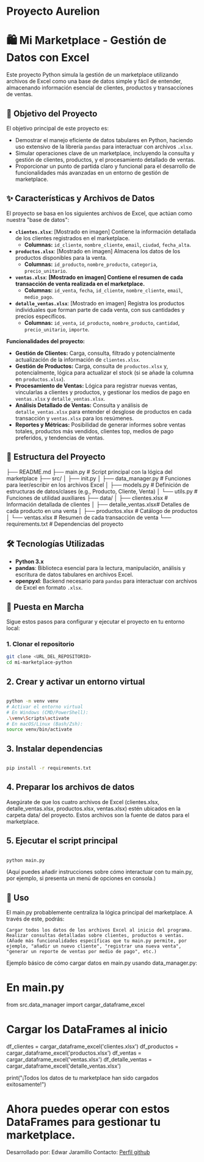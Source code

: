 # Proyecto Aurelion

# 🛍️ Mi Marketplace - Gestión de Datos con Excel

Este proyecto Python simula la gestión de un marketplace utilizando archivos de Excel como una base de datos simple y fácil de entender, almacenando información esencial de clientes, productos y transacciones de ventas.

## 🎯 Objetivo del Proyecto

El objetivo principal de este proyecto es:
*   Demostrar el manejo eficiente de datos tabulares en Python, haciendo uso extensivo de la librería `pandas` para interactuar con archivos `.xlsx`.
*   Simular operaciones clave de un marketplace, incluyendo la consulta y gestión de clientes, productos, y el procesamiento detallado de ventas.
*   Proporcionar un punto de partida claro y funcional para el desarrollo de funcionalidades más avanzadas en un entorno de gestión de marketplace.

## ✨ Características y Archivos de Datos

El proyecto se basa en los siguientes archivos de Excel, que actúan como nuestra "base de datos":

*   **`clientes.xlsx`**: [Mostrado en imagen] Contiene la información detallada de los clientes registrados en el marketplace.
    *   **Columnas:** `id_cliente`, `nombre_cliente`, `email`, `ciudad`, `fecha_alta`.
*   **`productos.xlsx`**: [Mostrado en imagen] Almacena los datos de los productos disponibles para la venta.
    *   **Columnas:** `id_producto`, `nombre_producto`, `categoria`, `precio_unitario`.
*   **`ventas.xlsx`**: **[Mostrado en imagen] Contiene el resumen de cada transacción de venta realizada en el marketplace.**
    *   **Columnas:** `id_venta`, `fecha`, `id_cliente`, `nombre_cliente`, `email`, `medio_pago`.
*   **`detalle_ventas.xlsx`**: [Mostrado en imagen] Registra los productos individuales que forman parte de cada venta, con sus cantidades y precios específicos.
    *   **Columnas:** `id_venta`, `id_producto`, `nombre_producto`, `cantidad`, `precio_unitario`, `importe`.

**Funcionalidades del proyecto:**

*   **Gestión de Clientes:** Carga, consulta, filtrado y potencialmente actualización de la información de `clientes.xlsx`.
*   **Gestión de Productos:** Carga, consulta de `productos.xlsx` y, potencialmente, lógica para actualizar el stock (si se añade la columna en `productos.xlsx`).
*   **Procesamiento de Ventas:** Lógica para registrar nuevas ventas, vincularlas a clientes y productos, y gestionar los medios de pago en `ventas.xlsx` y `detalle_ventas.xlsx`.
*   **Análisis Detallado de Ventas:** Consulta y análisis de `detalle_ventas.xlsx` para entender el desglose de productos en cada transacción y `ventas.xlsx` para los resúmenes.
*   **Reportes y Métricas:** Posibilidad de generar informes sobre ventas totales, productos más vendidos, clientes top, medios de pago preferidos, y tendencias de ventas.

## 📁 Estructura del Proyecto

├── README.md
├── main.py # Script principal con la lógica del marketplace
├── src/
│ ├── init.py
│ ├── data_manager.py # Funciones para leer/escribir en los archivos Excel
│ ├── models.py # Definición de estructuras de datos/clases (e.g., Producto, Cliente, Venta)
│ └── utils.py # Funciones de utilidad auxiliares
├── data/
│ ├── clientes.xlsx # Información detallada de clientes
│ ├── detalle_ventas.xlsx# Detalles de cada producto en una venta
│ ├── productos.xlsx # Catálogo de productos
│ └── ventas.xlsx # Resumen de cada transacción de venta
└── requirements.txt # Dependencias del proyecto

## 🛠️ Tecnologías Utilizadas

*   **Python 3.x**
*   **pandas**: Biblioteca esencial para la lectura, manipulación, análisis y escritura de datos tabulares en archivos Excel.
*   **openpyxl**: Backend necesario para `pandas` para interactuar con archivos de Excel en formato `.xlsx`.

## 🚀 Puesta en Marcha

Sigue estos pasos para configurar y ejecutar el proyecto en tu entorno local:

### 1. Clonar el repositorio

```bash
git clone <URL_DEL_REPOSITORIO>
cd mi-marketplace-python

```
## 2. Crear y activar un entorno virtual
```bash

python -m venv venv
# Activar el entorno virtual
# En Windows (CMD/PowerShell):
.\venv\Scripts\activate
# En macOS/Linux (Bash/Zsh):
source venv/bin/activate
```
## 3. Instalar dependencias
```bash

pip install -r requirements.txt
```
## 4. Preparar los archivos de datos

Asegúrate de que los cuatro archivos de Excel (clientes.xlsx, detalle_ventas.xlsx, productos.xlsx, ventas.xlsx) estén ubicados en la carpeta data/ del proyecto. Estos archivos son la fuente de datos para el marketplace.

## 5. Ejecutar el script principal
```bash

python main.py
```
(Aquí puedes añadir instrucciones sobre cómo interactuar con tu main.py, por ejemplo, si presenta un menú de opciones en consola.)

## 📝 Uso
El main.py probablemente centraliza la lógica principal del marketplace. A través de este, podrás:

    Cargar todos los datos de los archivos Excel al inicio del programa.
    Realizar consultas detalladas sobre clientes, productos o ventas.
    (Añade más funcionalidades específicas que tu main.py permite, por ejemplo, "añadir un nuevo cliente", "registrar una nueva venta", "generar un reporte de ventas por medio de pago", etc.)

Ejemplo básico de cómo cargar datos en main.py usando data_manager.py:

# En main.py
from src.data_manager import cargar_dataframe_excel

# Cargar los DataFrames al inicio
df_clientes = cargar_dataframe_excel('clientes.xlsx')
df_productos = cargar_dataframe_excel('productos.xlsx')
df_ventas = cargar_dataframe_excel('ventas.xlsx')
df_detalle_ventas = cargar_dataframe_excel('detalle_ventas.xlsx')

print("¡Todos los datos de tu marketplace han sido cargados exitosamente!")
# Ahora puedes operar con estos DataFrames para gestionar tu marketplace.



Desarrollado por: Edwar Jaramillo
Contacto: [Perfil github](https://github.com/eajaramillo)
```